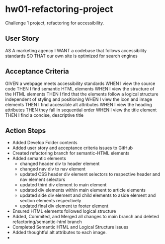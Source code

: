 # hw01-refactoring-project
Challenge 1 project, refactoring for accessibility. 

## User Story
AS A marketing agency
I WANT a codebase that follows accessibility standards
SO THAT our own site is optimized for search engines

## Acceptance Criteria 
GIVEN a webpage meets accessibility standards
WHEN I view the source code
THEN I find semantic HTML elements
WHEN I view the structure of the HTML elements
THEN I find that the elements follow a logical structure independent of styling and positioning
WHEN I view the icon and image elements
THEN I find accessible alt attributes
WHEN I view the heading attributes
THEN they fall in sequential order
WHEN I view the title element
THEN I find a concise, descriptive title


## Action Steps
- Added Develop Folder contents
- Added user story and acceptance criteria issues to GitHub
- Created refactoring branch for semantic-HTML elements
- Added semantic elements
    - changed header div to header element
    - changed nav div to nav element
    - updated CSS header div element selectors to respective header and nav element selectors 
    - updated third div element to main element 
    - updated div elements within main element to article elements
    - updated side div element and child elements to aside element and section elements respectively
    - updated final div element to footer element 
- Ensured HTML elements followed logical structure
- Added, Commited, and Merged all changes to main branch and deleted refactoring/semantic-html branch
- Completed Semantic HTML and Logical Structure issues 
- Added thoughtful alt attributes to each image. 
- 


